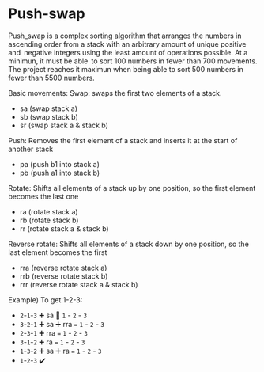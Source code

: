 # Push-swap

Push_swap is a complex sorting algorithm that arranges the numbers in ascending order from a stack with an arbitrary amount of unique positive and negative integers using the least amount of operations possible. At a minimun, it must be able to sort 100 numbers in fewer than 700 movements. The project reaches it maximun when being able to sort 500 numbers in fewer than 5500 numbers.

Basic movements:
Swap: swaps the first two elements of a stack.
- sa (swap stack a)
- sb (swap stack b)
- sr (swap stack a & stack b)

Push: Removes the first element of a stack and inserts it at the start of another stack
- pa (push b1 into stack a)
- pb (push a1 into stack b)

Rotate: Shifts all elements of a stack up by one position, so the first element becomes the last one
- ra (rotate stack a)
- rb (rotate stack b)
- rr (rotate stack a & stack b)

Reverse rotate: Shifts all elements of a stack down by one position, so the last element becomes the first
- rra (reverse rotate stack a)
- rrb (reverse rotate stack b)
- rrr (reverse rotate stack a & stack b)

Example) To get 1-2-3:
- `2`-`1`-`3` ➕ sa 🟰 `1` - `2` - `3` 
- `3`-`2`-`1` ➕ sa ➕ rra `=` `1` - `2` - `3` 
- `2`-`3`-`1` ➕ rra `=` `1` - `2` - `3` 
- `3`-`1`-`2` ➕ ra `=` `1` - `2` - `3` 
- `1`-`3`-`2` ➕ sa ➕ ra `=` `1` - `2` - `3` 
- `1`-`2`-`3`  ✔️
